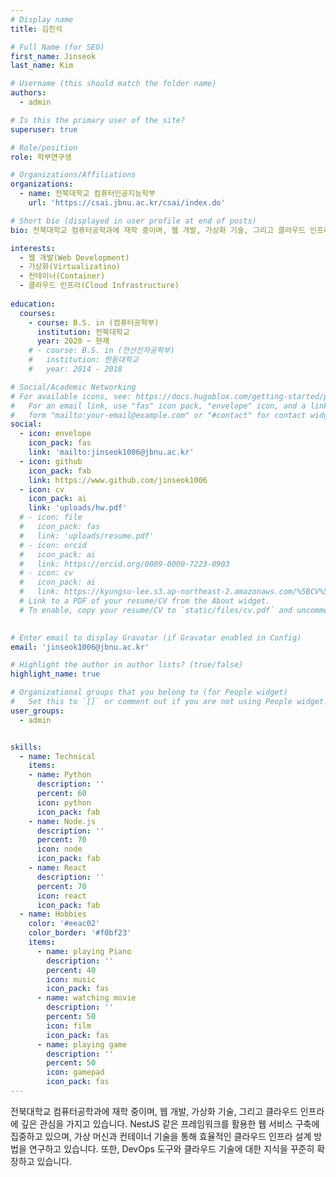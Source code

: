 ```yaml
---
# Display name
title: 김진석

# Full Name (for SEO)
first_name: Jinseok
last_name: Kim

# Username (this should match the folder name)
authors:
  - admin

# Is this the primary user of the site?
superuser: true

# Role/position
role: 학부연구생

# Organizations/Affiliations
organizations:
  - name: 전북대학교 컴퓨터인공지능학부
    url: 'https://csai.jbnu.ac.kr/csai/index.do'

# Short bio (displayed in user profile at end of posts)
bio: 전북대학교 컴퓨터공학과에 재학 중이며, 웹 개발, 가상화 기술, 그리고 클라우드 인프라에 깊은 관심을 가지고 있습니다. NestJS 같은 프레임워크를 활용한 웹 서비스 구축에 집중하고 있으며, 가상 머신과 컨테이너 기술을 통해 효율적인 클라우드 인프라 설계 방법을 연구하고 있습니다. 또한, DevOps 도구와 클라우드 기술에 대한 지식을 꾸준히 확장하고 있습니다.

interests:
  - 웹 개발(Web Development)
  - 가상화(Virtualizatino)
  - 컨테이너(Container)
  - 클라우드 인프라(Cloud Infrastructure)
  
education:
  courses:
    - course: B.S. in (컴퓨터공학부)
      institution: 전북대학교
      year: 2020 ~ 현재
    # - course: B.S. in (전산전자공학부)
    #   institution: 한동대학교
    #   year: 2014 - 2018

# Social/Academic Networking
# For available icons, see: https://docs.hugoblox.com/getting-started/page-builder/#icons
#   For an email link, use "fas" icon pack, "envelope" icon, and a link in the
#   form "mailto:your-email@example.com" or "#contact" for contact widget.
social:
  - icon: envelope
    icon_pack: fas
    link: 'mailto:jinseok1006@jbnu.ac.kr'
  - icon: github
    icon_pack: fab
    link: https://www.github.com/jinseok1006
  - icon: cv
    icon_pack: ai
    link: 'uploads/hw.pdf'
  # - icon: file
  #   icon_pack: fas
  #   link: 'uploads/resume.pdf'
  # - icon: orcid
  #   icon_pack: ai
  #   link: https://orcid.org/0009-0000-7223-0903
  # - icon: cv
  #   icon_pack: ai
  #   link: https://kyungsu-lee.s3.ap-northeast-2.amazonaws.com/%5BCV%5D+Kyungsu+Lee.pdf
  # Link to a PDF of your resume/CV from the About widget.
  # To enable, copy your resume/CV to `static/files/cv.pdf` and uncomment the lines below.
  

# Enter email to display Gravatar (if Gravatar enabled in Config)
email: 'jinseok1006@jbnu.ac.kr'

# Highlight the author in author lists? (true/false)
highlight_name: true

# Organizational groups that you belong to (for People widget)
#   Set this to `[]` or comment out if you are not using People widget.
user_groups:
  - admin


skills:
  - name: Technical
    items:
    - name: Python
      description: ''
      percent: 60
      icon: python
      icon_pack: fab
    - name: Node.js
      description: ''
      percent: 70
      icon: node
      icon_pack: fab
    - name: React
      description: ''
      percent: 70
      icon: react
      icon_pack: fab
  - name: Hobbies
    color: '#eeac02'
    color_border: '#f0bf23'
    items:
      - name: playing Piano
        description: ''
        percent: 40
        icon: music
        icon_pack: fas
      - name: watching movie
        description: ''
        percent: 50
        icon: film
        icon_pack: fas
      - name: playing game
        description: ''
        percent: 50
        icon: gamepad
        icon_pack: fas
---
```


전북대학교 컴퓨터공학과에 재학 중이며, 웹 개발, 가상화 기술, 그리고 클라우드 인프라에 깊은 관심을 가지고 있습니다. NestJS 같은 프레임워크를 활용한 웹 서비스 구축에 집중하고 있으며, 가상 머신과 컨테이너 기술을 통해 효율적인 클라우드 인프라 설계 방법을 연구하고 있습니다. 또한, DevOps 도구와 클라우드 기술에 대한 지식을 꾸준히 확장하고 있습니다. 